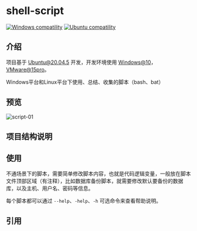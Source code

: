 # shell-script

<p>
  <a href="https://www.microsoft.com/zh-cn"><img src="https://img.shields.io/badge/Windows-%3E=10-green.svg" alt="Windows compatility"></a>
  <a href="https://ubuntu.com/download/server"><img src="https://img.shields.io/badge/Ubuntu-%3E=20.04.5-blue.svg" alt="Ubuntu compatility"></a>
</p>

## 介绍

项目基于 [Ubuntu@20.04.5](https://ubuntu.com/download/server) 开发，开发环境使用 [Windows@10](https://www.microsoft.com/zh-cn)，[VMware@15pro](https://www.vmware.com/cn.html)。

Windows平台和Linux平台下使用、总结、收集的脚本（bash、bat）

## 预览

![script-01](https://github.com/yushuishu/shell-script/assets/50919172/9b129ee5-be4f-4a00-b423-6fdff7fec507)


## 项目结构说明

## 使用

不通场景下的脚本，需要简单修改脚本内容，也就是代码逻辑变量，一般放在脚本文件顶部区域（有注释），比如数据库备份脚本，就需要修改默认要备份的数据库，以及主机、用户名、密码等信息。

每个脚本都可以通过 `--help`、`-help`、`-h` 可选命令来查看帮助说明。


## 引用
